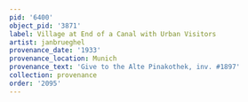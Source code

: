 ```yaml
---
pid: '6400'
object_pid: '3871'
label: Village at End of a Canal with Urban Visitors
artist: janbrueghel
provenance_date: '1933'
provenance_location: Munich
provenance_text: 'Give to the Alte Pinakothek, inv. #1897'
collection: provenance
order: '2095'
---
```


